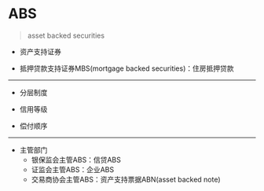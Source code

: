 # ABS
> asset backed securities
- 资产支持证券


- 抵押贷款支持证券MBS(mortgage backed securities)：住房抵押贷款


---

- 分层制度

- 信用等级
- 偿付顺序


---
- 主管部门
    - 银保监会主管ABS：信贷ABS
    - 证监会主管ABS：企业ABS
    - 交易商协会主管ABS：资产支持票据ABN(asset backed note)
